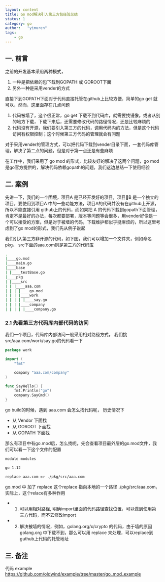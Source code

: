 ```yaml
---
layout: content
title: Go mod解决引入第三方包经验总结
status: 1 
category: go
author:   "yimuren"
tags:
    - go
---
```


## 一. 前言

之前的开发基本采用两种模式，
1. 一种是把依赖的包下载到GOPATH 或 GOROOT下面
2. 另外一种是采用vender的方式  

直接下到GOPATH下面对于代码直接托管在github上比较方便，简单的go get 就可以，然而，这里面存在几点问题
1. 代码被墙了，这个很正常，go get 下载不到代码库，就需要找镜像，或者从别的地方下载，下载下来后，还需要修改代码的路径情况，还是比较麻烦的
2. 代码没有开源，我们要引入第三方的代码，调用代码内的方法，但是这个代码访问有权限控制；这个时候第三方代码的管理就会有问题

对于采用vender的管理方式，可以把代码下载到vender目录下面，一套代码库管理，解决了第二点的问题，但是对于第一点还是有些麻烦

在工作中，我们采用了 go mod 的形式，比较友好的解决了这两个问题，go mod是go官方提供的，解决代码依赖gopath的问题，我们这边总结一下使用经验

## 二. 案例

先讲一下，我们的一个困境，项目A 是已经开发好的项目，项目B 是一个独立的项目，要使用到项目A 中的一些功能方法，项目A的代码并没有在github上开源， 所以不能直接引用 github上的代码，而如果把 A 的代码下载到gopath下面管理，肯定不是最好的办法，每次都要部署，版本等问题等会很多，用vender好像是一个可以接受的方案，但是对于被墙的代码，下载维护都似乎挺麻烦的，所以这里考虑到了go mod的形式，我们先从例子说起

我们引入第三方非开源的代码，如下图，我们可以增加一个文件夹，例如命名 pkg， src下面的aaa.com则是第三方的代码库

```bash
.
|____go.mod
|____main.go
|____base
| |____testBase.go
|____pkg
| |____src
| | |____aaa.com
| | | |____go.mod
| | | |____work
| | | | |____say.go
| | | |____company
| | | | |____company.go
```

### 2.1 先看第三方代码库内部代码的访问

我们一个项目，代码库内部访问一般采用相对路径方式， 我们挑 src/aaa.com/work/say.go的代码看一下
```go
package work

import (
	"fmt"

	company "aaa.com/company"
)

func SayHello() {
	fmt.Println("go")
	company.SayCmd()
}
```

go build的时候，遇到 aaa.com 会怎么找代码呢， 历史情况下
- 从 Vendor 下面找
- 从 GOROOT 下面找
- 从 GOPATH 下面找

那么有项目中有go.mod后，怎么找呢，先会查看项目最外层的go.mod文件，我们可以看一下这个文件的配置

```bash
module modules

go 1.12

replace aaa.com => ./pkg/src/aaa.com

```
go.mod 中 加了 replace 这个replace 指向本地的一个路径 ./pkg/src/aaa.com， 实际上，这个relace有多种作用
- 1. 可以用相对路径, 明确import里面的代码路径查找位置，可以做到使用第三方代码，而不去修改import
- 2. 解决被墙的情况，例如，golang.org/x/crypto 的代码，由于墙的原因 golang.org 中下载不到，那么可以用 replace 来处理，可以replace到guthub上代码的托管地址



## 三. 备注

代码 example https://github.com/oldwind/example/tree/master/go_mod_example




